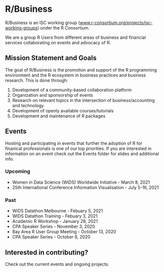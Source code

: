 # R/Business
R/Business is an ISC working group (www.r-consortium.org/projects/isc-working-groups) under the R Consortium. 

We are a group R Users from different areas of business and financial services collaborating on events and advocacy of R. 

## Mission Statement and Goals

The goal of R/Business is the promotion and support of the R programming environment and the R ecosystem in business practices and business research. This is done through:

1. Development of a community-based collaboration platform
2. Organization and sponsorship of events
3. Research on relevant topics in the intersection of business/accounting and technology
4. Development of openly available courses/tutorials
5. Development and maintenance of R packages

## Events

Hosting and participating in events that further the adoption of R for finanical professionals is one of our top priorities. If you are interested in information on an event check out the Events folder for slides and additional info. 

### Upcoming
* Women in Data Science (WiDS) Worldwide Initiative - March 8, 2021
* 25th International Conference Information Visualisation - July 5-16, 2021

### Past
* WiDS Datathon Melbourne - Febuary 5, 2021
* WIDS Datathon Training - Febuary 3, 2021
* Academic R Workshop -  January 28, 2021
* CPA Speaker Series - November 3, 2020
* Bay Area R User Group Meeting - October 13, 2020
* CPA Speaker Series - October 6, 2020

## Interested in contributing?

Check out the current events and ongoing projects.






